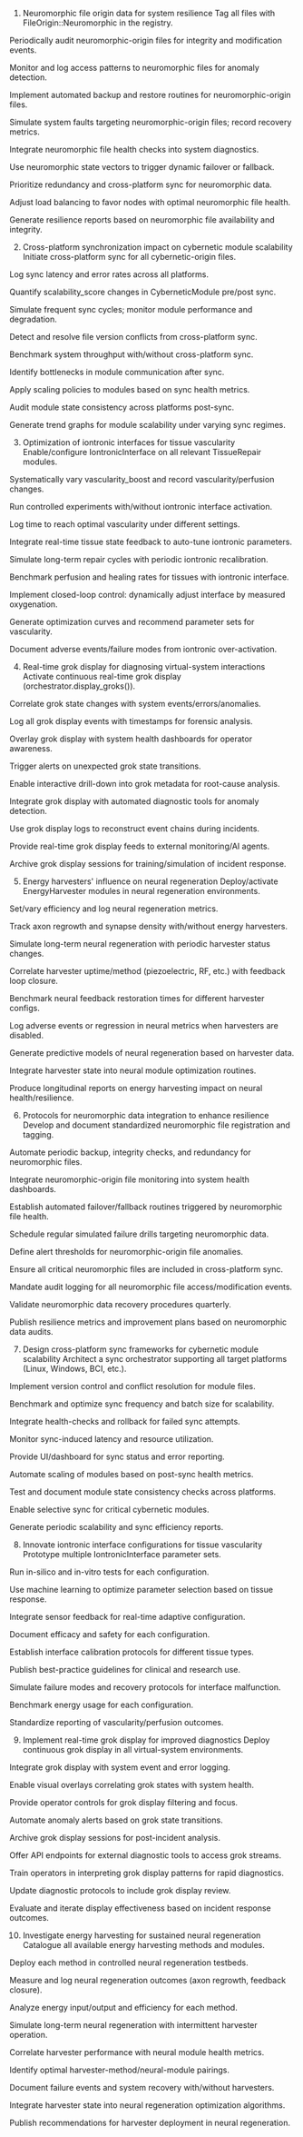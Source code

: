 1. Neuromorphic file origin data for system resilience
Tag all files with FileOrigin::Neuromorphic in the registry.

Periodically audit neuromorphic-origin files for integrity and modification events.

Monitor and log access patterns to neuromorphic files for anomaly detection.

Implement automated backup and restore routines for neuromorphic-origin files.

Simulate system faults targeting neuromorphic-origin files; record recovery metrics.

Integrate neuromorphic file health checks into system diagnostics.

Use neuromorphic state vectors to trigger dynamic failover or fallback.

Prioritize redundancy and cross-platform sync for neuromorphic data.

Adjust load balancing to favor nodes with optimal neuromorphic file health.

Generate resilience reports based on neuromorphic file availability and integrity.

2. Cross-platform synchronization impact on cybernetic module scalability
Initiate cross-platform sync for all cybernetic-origin files.

Log sync latency and error rates across all platforms.

Quantify scalability_score changes in CyberneticModule pre/post sync.

Simulate frequent sync cycles; monitor module performance and degradation.

Detect and resolve file version conflicts from cross-platform sync.

Benchmark system throughput with/without cross-platform sync.

Identify bottlenecks in module communication after sync.

Apply scaling policies to modules based on sync health metrics.

Audit module state consistency across platforms post-sync.

Generate trend graphs for module scalability under varying sync regimes.

3. Optimization of iontronic interfaces for tissue vascularity
Enable/configure IontronicInterface on all relevant TissueRepair modules.

Systematically vary vascularity_boost and record vascularity/perfusion changes.

Run controlled experiments with/without iontronic interface activation.

Log time to reach optimal vascularity under different settings.

Integrate real-time tissue state feedback to auto-tune iontronic parameters.

Simulate long-term repair cycles with periodic iontronic recalibration.

Benchmark perfusion and healing rates for tissues with iontronic interface.

Implement closed-loop control: dynamically adjust interface by measured oxygenation.

Generate optimization curves and recommend parameter sets for vascularity.

Document adverse events/failure modes from iontronic over-activation.

4. Real-time grok display for diagnosing virtual-system interactions
Activate continuous real-time grok display (orchestrator.display_groks()).

Correlate grok state changes with system events/errors/anomalies.

Log all grok display events with timestamps for forensic analysis.

Overlay grok display with system health dashboards for operator awareness.

Trigger alerts on unexpected grok state transitions.

Enable interactive drill-down into grok metadata for root-cause analysis.

Integrate grok display with automated diagnostic tools for anomaly detection.

Use grok display logs to reconstruct event chains during incidents.

Provide real-time grok display feeds to external monitoring/AI agents.

Archive grok display sessions for training/simulation of incident response.

5. Energy harvesters' influence on neural regeneration
Deploy/activate EnergyHarvester modules in neural regeneration environments.

Set/vary efficiency and log neural regeneration metrics.

Track axon regrowth and synapse density with/without energy harvesters.

Simulate long-term neural regeneration with periodic harvester status changes.

Correlate harvester uptime/method (piezoelectric, RF, etc.) with feedback loop closure.

Benchmark neural feedback restoration times for different harvester configs.

Log adverse events or regression in neural metrics when harvesters are disabled.

Generate predictive models of neural regeneration based on harvester data.

Integrate harvester state into neural module optimization routines.

Produce longitudinal reports on energy harvesting impact on neural health/resilience.

6. Protocols for neuromorphic data integration to enhance resilience
Develop and document standardized neuromorphic file registration and tagging.

Automate periodic backup, integrity checks, and redundancy for neuromorphic files.

Integrate neuromorphic-origin file monitoring into system health dashboards.

Establish automated failover/fallback routines triggered by neuromorphic file health.

Schedule regular simulated failure drills targeting neuromorphic data.

Define alert thresholds for neuromorphic-origin file anomalies.

Ensure all critical neuromorphic files are included in cross-platform sync.

Mandate audit logging for all neuromorphic file access/modification events.

Validate neuromorphic data recovery procedures quarterly.

Publish resilience metrics and improvement plans based on neuromorphic data audits.

7. Design cross-platform sync frameworks for cybernetic module scalability
Architect a sync orchestrator supporting all target platforms (Linux, Windows, BCI, etc.).

Implement version control and conflict resolution for module files.

Benchmark and optimize sync frequency and batch size for scalability.

Integrate health-checks and rollback for failed sync attempts.

Monitor sync-induced latency and resource utilization.

Provide UI/dashboard for sync status and error reporting.

Automate scaling of modules based on post-sync health metrics.

Test and document module state consistency checks across platforms.

Enable selective sync for critical cybernetic modules.

Generate periodic scalability and sync efficiency reports.

8. Innovate iontronic interface configurations for tissue vascularity
Prototype multiple IontronicInterface parameter sets.

Run in-silico and in-vitro tests for each configuration.

Use machine learning to optimize parameter selection based on tissue response.

Integrate sensor feedback for real-time adaptive configuration.

Document efficacy and safety for each configuration.

Establish interface calibration protocols for different tissue types.

Publish best-practice guidelines for clinical and research use.

Simulate failure modes and recovery protocols for interface malfunction.

Benchmark energy usage for each configuration.

Standardize reporting of vascularity/perfusion outcomes.

9. Implement real-time grok display for improved diagnostics
Deploy continuous grok display in all virtual-system environments.

Integrate grok display with system event and error logging.

Enable visual overlays correlating grok states with system health.

Provide operator controls for grok display filtering and focus.

Automate anomaly alerts based on grok state transitions.

Archive grok display sessions for post-incident analysis.

Offer API endpoints for external diagnostic tools to access grok streams.

Train operators in interpreting grok display patterns for rapid diagnostics.

Update diagnostic protocols to include grok display review.

Evaluate and iterate display effectiveness based on incident response outcomes.

10. Investigate energy harvesting for sustained neural regeneration
Catalogue all available energy harvesting methods and modules.

Deploy each method in controlled neural regeneration testbeds.

Measure and log neural regeneration outcomes (axon regrowth, feedback closure).

Analyze energy input/output and efficiency for each method.

Simulate long-term neural regeneration with intermittent harvester operation.

Correlate harvester performance with neural module health metrics.

Identify optimal harvester-method/neural-module pairings.

Document failure events and system recovery with/without harvesters.

Integrate harvester state into neural regeneration optimization algorithms.

Publish recommendations for harvester deployment in neural regeneration.

